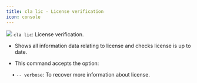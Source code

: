 ```yaml
---
title: cla lic - License verification
icon: console
---
```


<img src="/static/images/icons/console.png" /> `cla lic`: License verification. 

* Shows all information data relating  to license and checks license is up to date. 

* This command accepts the option: <br />

&nbsp; &nbsp; • `-- verbose`: To recover more information about license.
